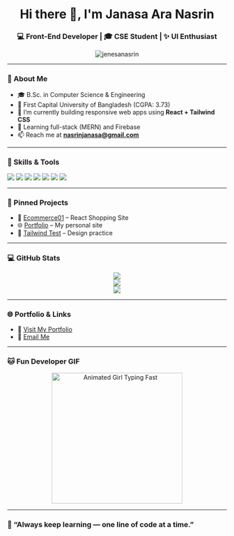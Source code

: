 
<h1 align="center">Hi there 👋, I'm Janasa Ara Nasrin</h1>
<h3 align="center">💻 Front-End Developer | 🎓 CSE Student | ✨ UI Enthusiast</h3>

<p align="center">
  <img src="https://komarev.com/ghpvc/?username=jenesanasrin&label=Profile%20Views&color=blueviolet&style=flat" alt="jenesanasrin" />
</p>

---

### 🌟 About Me

- 🎓 B.Sc. in Computer Science & Engineering  
- 🏫 First Capital University of Bangladesh (CGPA: 3.73)  
- 🔭 I’m currently building responsive web apps using **React + Tailwind CSS**  
- 🌱 Learning full-stack (MERN) and Firebase  
- 📫 Reach me at **nasrinjanasa@gmail.com**

---

### 🚀 Skills & Tools

<p>
  <img src="https://img.shields.io/badge/HTML-E34F26?style=for-the-badge&logo=html5&logoColor=white" />
  <img src="https://img.shields.io/badge/CSS-1572B6?style=for-the-badge&logo=css3&logoColor=white" />
  <img src="https://img.shields.io/badge/JavaScript-F7DF1E?style=for-the-badge&logo=javascript&logoColor=black" />
  <img src="https://img.shields.io/badge/React-20232A?style=for-the-badge&logo=react&logoColor=61DAFB" />
  <img src="https://img.shields.io/badge/Tailwind_CSS-38B2AC?style=for-the-badge&logo=tailwind-css&logoColor=white" />
  <img src="https://img.shields.io/badge/Git-F05032?style=for-the-badge&logo=git&logoColor=white" />
  <img src="https://img.shields.io/badge/GitHub-181717?style=for-the-badge&logo=github&logoColor=white" />
</p>

---

### 📌 Pinned Projects

- 🔗 [Ecommerce01](https://github.com/JANASA-NASRIN/Ecommerce01) – React Shopping Site  
- 🌐 [Portfolio](https://github.com/JANASA-NASRIN/portfolio) – My personal site  
- 🧪 [Tailwind Test](https://github.com/JANASA-NASRIN/tailwind-test) – Design practice

---

### 💻 GitHub Stats

<p align="center">
  <img src="https://github-readme-stats.vercel.app/api?username=JANASA-NASRIN&show_icons=true&theme=dracula" />
  <br />
  <img src="https://github-readme-streak-stats.herokuapp.com/?user=JANASA-NASRIN&theme=dracula" />
  <br />
  <img src="https://github-readme-stats.vercel.app/api/top-langs/?username=JANASA-NASRIN&layout=compact&theme=dracula" />
</p>

---

### 🌐 Portfolio & Links

- 🚀 [Visit My Portfolio](https://janasa-portfolio.vercel.app/)  
- 📨 [Email Me](mailto:nasrinjanasa@gmail.com)

---

### 🐱 Fun Developer GIF

<p align="center">
  <img src="https://media.giphy.com/media/xT9IgG50Fb7Mi0prBC/giphy.gif" width="300" alt="Animated Girl Typing Fast" />
</p>


---

### 📢 “Always keep learning — one line of code at a time.”

<!--
**JANASA-NASRIN/JANASA-NASRIN** is a ✨ _special_ ✨ repository because its `README.md` (this file) appears on your GitHub profile.

Here are some ideas to get you started:

- 🔭 I’m currently working on ...
- 🌱 I’m currently learning ...
- 👯 I’m looking to collaborate on ...
- 🤔 I’m looking for help with ...
- 💬 Ask me about ...
- 📫 How to reach me: ...
- 😄 Pronouns: ...
- ⚡ Fun fact: ...
-->
